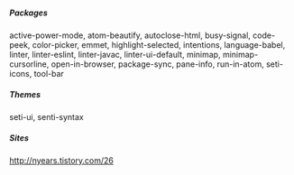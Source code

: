 ##### Packages
   active-power-mode, atom-beautify, autoclose-html, busy-signal, code-peek, color-picker, emmet, highlight-selected, intentions, language-babel, linter, linter-eslint, linter-javac, linter-ui-default, minimap, minimap-cursorline, open-in-browser, package-sync, pane-info, run-in-atom, seti-icons, tool-bar  

##### Themes
   seti-ui, senti-syntax

##### Sites
http://nyears.tistory.com/26  
